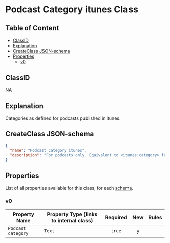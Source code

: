 Podcast Category itunes Class
=============================

Table of Content
----------------
<!-- TOC START min:1 max:3 link:true asterisk:false update:true -->
  - [ClassID](#classid)
  - [Explanation](#explanation)
  - [CreateClass JSON-schema](#createclass-json-schema)
  - [Properties](#properties)
    - [v0](#v0)
<!-- TOC END -->

## ClassID
NA

## Explanation
Categories as defined for podcasts published in itunes.

## CreateClass JSON-schema
```json
{
  "name": "Podcast Category itunes",
  "description": "For podcasts only. Equivalent to <itunes:category> from an RSS feed. Up to three can be selected, see: https://help.apple.com/itc/podcasts_connect/#/itc9267a2f12",
}
```
## Properties
List of all properties available for this class, for each [schema](/joystream-content-system/schemas/podcast/podcast-category-itunes.md).

### v0

|     Property Name       | Property Type (links to internal class)          |Required|New|  Rules  |
|-------------------------|--------------------------------------------------|:------:|:-:|---------|
|`Podcast category`       |`Text`                                            | `true` | y |         |
